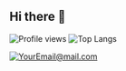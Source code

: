 ## Hi there 👋

![Profile views](https://komarev.com/ghpvc/?username=Vitasz&style=flat-square)
![Top Langs](https://github-readme-stats.vercel.app/api/top-langs/?username=Vitasz&layout=compact)

<a href="mailto:vitaliibogomia@mail.com">![YourEmail@mail.com](https://img.shields.io/badge/Gmail-D14836?style=for-the-badge&logo=gmail&logoColor=white)</a>
